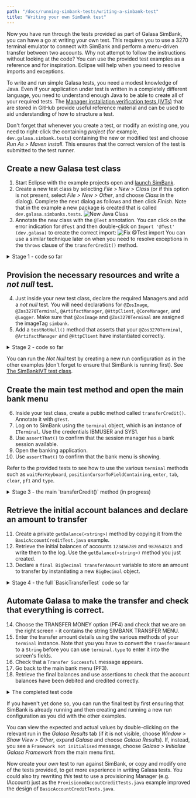 ```yaml
---
path: "/docs/running-simbank-tests/writing-a-simbank-test"
title: "Writing your own SimBank test"
---
```

Now you have run through the tests provided as part of Galasa SimBank, you can have a go at writing your own test. This requires you to use a 3270 terminal emulator to connect with SimBank and perform a menu-driven transfer between two accounts. Why not attempt to follow the instructions without looking at the code? You can use the provided test examples as a reference and for inspiration. Eclipse will help when you need to resolve imports and exceptions.

To write and run simple Galasa tests, you need a modest knowledge of Java. Even if your application under test is written in a completely different language, you need to understand enough Java to be able to create all of your required tests. The <a href="https://github.com/galasa-dev/managers/tree/main/galasa-managers-parent" target="_blank"> Manager installation verification tests (IVTs)</a> that are stored in GitHub provide useful reference material and can be used to aid understanding of how to  structure a test.

Don't forget that whenever you create a test, or modify an existing one, you need to right-click the containing *project* (for example, `dev.galasa.simbank.tests`) containing the new or modified test and choose *Run As > Maven install*. This ensures that the correct version of the test is submitted to the test runner.

## Create a new Galasa test class

1. Start Eclipse with the example projects open and [launch SimBank](/docs/getting-started/simbank). 
1. Create a new test class by selecting *File > New > Class* (or if this option is not present, select *File > New > Other*, and choose *Class* in the dialog). Complete the next dialog as follows and then click *Finish*. Note that in the example a new package is created that is called `dev.galasa.simbanks.tests`.
![New Java Class](./create-new-class.png)
1. Annotate the new class with the `@Test` annotation.
You can click on the error indication for `@Test` and then double-click on `Import '@Test' (dev.galasa)` to create the correct import:
![Fix @Test import](./fix-import.png)
You can use a similar technique later on when you need to resolve exceptions in the `throws` clause of the `transferCredit()` method.

<details>
<summary>Stage 1 - code so far</summary>

```java
package dev.galasa.simbanks.tests;

import dev.galasa.Test;

@Test
public class BasicTransferTest {

}
```
</details>

## Provision the necessary resources and write a *not null* test.

4. Just inside your new test class, declare the required Managers and add a *not null* test. You will need declarations for `@ZosImage`, `@Zos3270Terminal`, `@ArtifactManager`, `@HttpClient`, `@CoreManager`, and `@Logger`. Make sure that `@ZosImage` and `@Zos3270Terminal` are assigned the imageTag `simbank`.
1. Add a `testNotNull()` method that asserts that your `@Zos3270Terminal`, `@ArtifactManager` and `@HttpClient` have instantiated correctly.

<details>
<summary>Stage 2 - code so far</summary>

```java
package dev.galasa.simbanks.tests;

import static org.assertj.core.api.Assertions.assertThat;

import org.apache.commons.logging.Log;

import dev.galasa.Test;
import dev.galasa.artifact.ArtifactManager;
import dev.galasa.artifact.IArtifactManager;
import dev.galasa.core.manager.CoreManager;
import dev.galasa.core.manager.ICoreManager;
import dev.galasa.core.manager.Logger;
import dev.galasa.http.HttpClient;
import dev.galasa.http.IHttpClient;
import dev.galasa.zos.IZosImage;
import dev.galasa.zos.ZosImage;
import dev.galasa.zos3270.ITerminal;
import dev.galasa.zos3270.Zos3270Terminal;

@Test
public class BasicTransferTest {
	@ZosImage(imageTag="simbank")
    public IZosImage image;

    @Zos3270Terminal(imageTag="simbank")
    public ITerminal terminal;

    @ArtifactManager
    public IArtifactManager artifacts;

    @HttpClient
    public IHttpClient client;
    
    @CoreManager
    public ICoreManager coreManager;
    
    @Logger
    public Log logger;
    

    @Test
    public void testNotNull() {
        //Check all objects loaded
        assertThat(terminal).isNotNull();
        assertThat(artifacts).isNotNull();
        assertThat(client).isNotNull();
    }
}

```

</details>

You can run the *Not Null* test by creating a new run configuration as in the other examples (don't forget to ensure that SimBank is running first). See [The SimBankIVT test class](/docs/running-simbank-tests/simbank-IVT).

## Create the main test method and open the main bank menu
6. Inside your test class, create a public method called `transferCredit()`. Annotate it with `@Test`.
1. Log on to SimBank using the `terminal` object, which is an instance of `ITerminal`. Use the credentials IBMUSER and SYS1.
1. Use `assertThat()` to confirm that the session manager has a bank session available.
1. Open the banking application.
1. Use `assertThat()` to confirm that the bank menu is showing.

Refer to the provided tests to see how to use the various `terminal` methods such as `waitForKeyboard`, `positionCursorToFieldContaining`, `enter`, `tab`, `clear`, `pf1` and `type`.

<details>
<summary>Stage 3 - the main `transferCredit()` method (in progress)</summary>

```java
@Test
public void transferCredit() throws TimeoutException, KeyboardLockedException, NetworkException, FieldNotFoundException, TextNotFoundException, InterruptedException {
	//Logon through the session manager
	terminal.waitForKeyboard()
	.positionCursorToFieldContaining("Userid").tab().type("IBMUSER")
	.positionCursorToFieldContaining("Password").tab().type("SYS1")
	.enter().waitForKeyboard();
	
	//Assert that the session manager has a bank session available
	assertThat(terminal.retrieveScreen()).containsOnlyOnce("SIMPLATFORM MAIN MENU");
	assertThat(terminal.retrieveScreen()).containsOnlyOnce("BANKTEST");
	
	//Open banking application
	terminal.pf1().waitForKeyboard()
	.clear().waitForKeyboard()
	.tab().type("bank").enter().waitForKeyboard();
	
	//Assert that the bank menu is showing
	assertThat(terminal.retrieveScreen()).containsOnlyOnce("Options     Description        PFKey ");
	assertThat(terminal.retrieveScreen()).containsOnlyOnce("BROWSE      Browse Accounts    PF1");
	assertThat(terminal.retrieveScreen()).containsOnlyOnce("TRANSF      Transfer Money     PF4");
    }
```
</details>

## Retrieve the initial account balances and declare an amount to transfer
11. Create a private `getBalance(<string>)` method by copying it from the `BasicAccountCreditTest.java` example.
1. Retrieve the initial balances of accounts `123456789` and `987654321` and write them to the log. Use the `getBalance(<string>)` method you just created.
1. Declare a `final BigDecimal transferAmount` variable to store an amount to transfer by instantiating a new `BigDecimal` object. 

<details>
<summary>Stage 4 - the full `BasicTransferTest` code so far</summary>

```java
@Test
public class BasicTransferTest {
	@ZosImage(imageTag="simbank")
    public IZosImage image;

    @Zos3270Terminal(imageTag="simbank")
    public ITerminal terminal;

    @ArtifactManager
    public IArtifactManager artifacts;

    @HttpClient
    public IHttpClient client;
    
    @CoreManager
    public ICoreManager coreManager;
    
    @Logger
    public Log logger;
    

    @Test
    public void testNotNull() {
        //Check all objects loaded
        assertThat(terminal).isNotNull();
        assertThat(artifacts).isNotNull();
        assertThat(client).isNotNull();
    }
    

    @Test
    public void transferCredit() throws TimeoutException, KeyboardLockedException, NetworkException, FieldNotFoundException, TextNotFoundException, InterruptedException {
    	//Logon through the session manager
    	terminal.waitForKeyboard()
        .positionCursorToFieldContaining("Userid").tab().type("IBMUSER")
        .positionCursorToFieldContaining("Password").tab().type("SYS1")
        .enter().waitForKeyboard();
    	
    	//Assert that the session manager has a bank session available
        assertThat(terminal.retrieveScreen()).containsOnlyOnce("SIMPLATFORM MAIN MENU");
    	assertThat(terminal.retrieveScreen()).containsOnlyOnce("BANKTEST");
    	
        //Open banking application
        terminal.pf1().waitForKeyboard()
        .clear().waitForKeyboard()
        .tab().type("bank").enter().waitForKeyboard();
    	
        //Assert that the bank menu is showing
        assertThat(terminal.retrieveScreen()).containsOnlyOnce("Options     Description        PFKey ");
        assertThat(terminal.retrieveScreen()).containsOnlyOnce("BROWSE      Browse Accounts    PF1");
        assertThat(terminal.retrieveScreen()).containsOnlyOnce("TRANSF      Transfer Money     PF4");
        
        //Retrieve initial account balances
        BigDecimal account123456789InitialBalance = getBalance("123456789");
        logger.info("Pre-test balance for account 123456789 is " + account123456789InitialBalance.toString());
        BigDecimal account987654321InitialBalance = getBalance("987654321");
        logger.info("Pre-test balance for account 987654321 is " + account987654321InitialBalance.toString());
        
        //Declare the amount to be transferred
        final BigDecimal transferAmount = new BigDecimal(10.0);
    }
    
    private BigDecimal getBalance(String accountNum) throws DatastreamException, TimeoutException, KeyboardLockedException, NetworkException, FieldNotFoundException, TextNotFoundException, InterruptedException {
        BigDecimal amount = BigDecimal.ZERO;
        //Open account menu and enter account number
        terminal.pf1().waitForKeyboard()
                .positionCursorToFieldContaining("Account Number").tab()
                .type(accountNum).enter().waitForKeyboard();

        //Retrieve balance from screen
        amount = new BigDecimal(terminal.retrieveFieldTextAfterFieldWithString("Balance").trim());

        //Return to bank menu
        terminal.pf3().waitForKeyboard();
        return amount;
    }
    
}
```
</details>

## Automate Galasa to make the transfer and check that everything is correct.
14. Choose the TRANSFER MONEY option (PF4) and check that we are on the right screen - it contains the string SIMBANK TRANSFER MENU.
1. Enter the transfer amount details using the various methods of your `terminal` instance. Note that you you have to convert the `transferAmount` to a `String` before you can use `terminal.type` to enter it into the screen's fields.
1. Check that a `Transfer Successful` message appears.
1. Go back to the main bank menu (PF3).
1. Retrieve the final balances and use assertions to check that the account balances have been debited and credited correctly.

<details>
<summary>The completed test code</summary>

```java
package dev.galasa.simbanks.tests;

import static org.assertj.core.api.Assertions.assertThat;

import java.math.BigDecimal;

import org.apache.commons.logging.Log;

import dev.galasa.Test;
import dev.galasa.artifact.ArtifactManager;
import dev.galasa.artifact.IArtifactManager;
import dev.galasa.core.manager.CoreManager;
import dev.galasa.core.manager.ICoreManager;
import dev.galasa.core.manager.Logger;
import dev.galasa.http.HttpClient;
import dev.galasa.http.IHttpClient;
import dev.galasa.zos.IZosImage;
import dev.galasa.zos.ZosImage;
import dev.galasa.zos3270.FieldNotFoundException;
import dev.galasa.zos3270.ITerminal;
import dev.galasa.zos3270.KeyboardLockedException;
import dev.galasa.zos3270.TerminalInterruptedException;
import dev.galasa.zos3270.TextNotFoundException;
import dev.galasa.zos3270.TimeoutException;
import dev.galasa.zos3270.Zos3270Terminal;
import dev.galasa.zos3270.spi.DatastreamException;
import dev.galasa.zos3270.spi.NetworkException;

@Test
public class BasicTransferTest {
	@ZosImage(imageTag="simbank")
    public IZosImage image;

    @Zos3270Terminal(imageTag="simbank")
    public ITerminal terminal;

    @ArtifactManager
    public IArtifactManager artifacts;

    @HttpClient
    public IHttpClient client;
    
    @CoreManager
    public ICoreManager coreManager;
    
    @Logger
    public Log logger;
    

    @Test
    public void testNotNull() {
        //Check all objects loaded
        assertThat(terminal).isNotNull();
        assertThat(artifacts).isNotNull();
        assertThat(client).isNotNull();
    }
    
    @Test
    public void transferCredit() throws TimeoutException, KeyboardLockedException, NetworkException, FieldNotFoundException, TextNotFoundException, InterruptedException {
    	//Logon through the session manager
    	terminal.waitForKeyboard()
        .positionCursorToFieldContaining("Userid").tab().type("IBMUSER")
        .positionCursorToFieldContaining("Password").tab().type("SYS1")
        .enter().waitForKeyboard();
    	
    	//Assert that the session manager has a bank session available
        assertThat(terminal.retrieveScreen()).containsOnlyOnce("SIMPLATFORM MAIN MENU");
    	assertThat(terminal.retrieveScreen()).containsOnlyOnce("BANKTEST");
    	
        //Open banking application
        terminal.pf1().waitForKeyboard()
        .clear().waitForKeyboard()
        .tab().type("bank").enter().waitForKeyboard();
    	
        //Assert that the bank menu is showing
        assertThat(terminal.retrieveScreen()).containsOnlyOnce("Options     Description        PFKey ");
        assertThat(terminal.retrieveScreen()).containsOnlyOnce("BROWSE      Browse Accounts    PF1");
        assertThat(terminal.retrieveScreen()).containsOnlyOnce("TRANSF      Transfer Money     PF4");
        
        //Retrieve initial account balances
        BigDecimal account123456789InitialBalance = getBalance("123456789");
        logger.info("Pre-test balance for account 123456789 is " + account123456789InitialBalance.toString());
        BigDecimal account987654321InitialBalance = getBalance("987654321");
        logger.info("Pre-test balance for account 987654321 is " + account987654321InitialBalance.toString());
        
        //Declare the amount to be transferred
        final BigDecimal transferAmount = new BigDecimal(10.0);
        
        //Choose the Transfer Money option
        terminal.pf4().waitForKeyboard();
        
        //Assert that we are on the right screen
        assertThat(terminal.retrieveScreen()).containsOnlyOnce("SIMBANK TRANSFER MENU");
        
        //Enter the transfer amount details
        //Open account menu and enter account numbers and transfer amount
        terminal.positionCursorToFieldContaining("Transfer from Account Number").tab()
                .type("123456789").enter().waitForKeyboard();
        terminal.positionCursorToFieldContaining("Transfer to Account Number").tab()
        		.type("987654321").enter().waitForKeyboard();
        terminal.positionCursorToFieldContaining("Transfer Amount").tab()
				.type(transferAmount.toString()).enter().waitForKeyboard();
        
        //Assert that the transfer was successful
        assertThat(terminal.retrieveScreen()).containsOnlyOnce("Transfer Successful");
        
        //Back to main menu - important we do this to prepare for getBalance().
        terminal.pf3().waitForKeyboard();
        
        //Retrieve final account balances
        BigDecimal account123456789FinalBalance = getBalance("123456789");
        logger.info("Final balance for account 123456789 is " + account123456789FinalBalance.toString());
        BigDecimal account987654321FinalBalance = getBalance("987654321");
        logger.info("Final balance for account 987654321 is " + account987654321FinalBalance.toString());
        
        //Assert that the final balances differ by exactly the transferred amount
        assertThat(account123456789FinalBalance).isEqualTo(account123456789InitialBalance.subtract(transferAmount));
        assertThat(account987654321FinalBalance).isEqualTo(account987654321InitialBalance.add(transferAmount));
    }
    
    private BigDecimal getBalance(String accountNum) throws DatastreamException, TimeoutException, KeyboardLockedException, NetworkException, FieldNotFoundException, TextNotFoundException, InterruptedException {
        BigDecimal amount = BigDecimal.ZERO;
        //Open account menu and enter account number
        terminal.pf1().waitForKeyboard()
                .positionCursorToFieldContaining("Account Number").tab()
                .type(accountNum).enter().waitForKeyboard();

        //Retrieve balance from screen
        amount = new BigDecimal(terminal.retrieveFieldTextAfterFieldWithString("Balance").trim());

        //Return to bank menu
        terminal.pf3().waitForKeyboard();
        return amount;
    }
    
}

```
</details>

If you haven't yet done so, you can run the final test by first ensuring that SimBank is already running and then creating and running a new run configuration as you did with the other examples. 

You can view the expected and actual values by double-clicking on the relevant run in the *Galasa Results* tab (if it is not visible, choose *Window > Show View > Other*, expand *Galasa* and choose *Galasa Results*). If, instead, you see a `Framework not initialised` message, choose *Galasa > Initialise Galasa Framework* from the main menu first.
</details>

Now create your *own* test to run against SimBank, or copy and modify one of the tests provided, to get more experience in writing Galasa tests. You could also try rewriting *this* test to use a provisioning Manager (e.g. IAccount) just as the `ProvisionedAccoutCreditTests.java` example improved the design of `BasicAccountCreditTests.java`.

